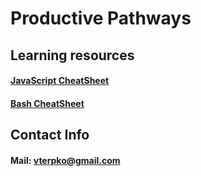 # Productive Pathways

## Learning resources
#### [**JavaScript CheatSheet**](Learning_Resources/JavaScript_CheatSheet)
#### [**Bash CheatSheet**](Learning_Resources/Bash_CheatSheet)

## Contact Info
#### Mail: <a href="mailto:vterpko+productivepathways@gmail.com">vterpko@gmail.com<a>
